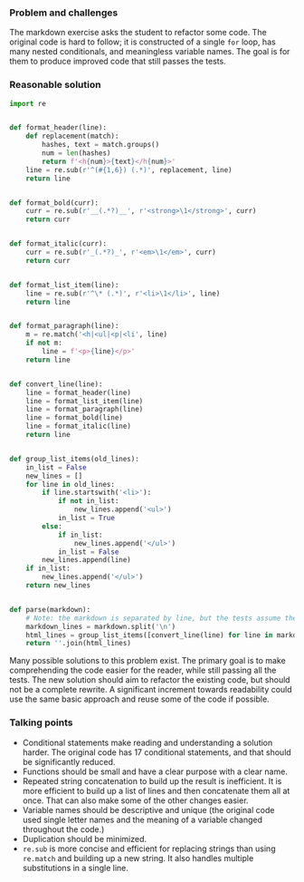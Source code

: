 ### Problem and challenges
	
The markdown exercise asks the student to refactor some code. The original code is 
hard to follow; it is constructed of a single `for` loop, has many nested 
conditionals, and meaningless variable names. The goal is for them to produce 
improved code that still passes the tests.
	
### Reasonable solution
	
```python
import re


def format_header(line):
    def replacement(match):
        hashes, text = match.groups()
        num = len(hashes)
        return f'<h{num}>{text}</h{num}>'
    line = re.sub(r'^(#{1,6}) (.*)', replacement, line)
    return line


def format_bold(curr):
    curr = re.sub(r'__(.*?)__', r'<strong>\1</strong>', curr)
    return curr


def format_italic(curr):
    curr = re.sub(r'_(.*?)_', r'<em>\1</em>', curr)
    return curr


def format_list_item(line):
    line = re.sub(r'^\* (.*)', r'<li>\1</li>', line)
    return line


def format_paragraph(line):
    m = re.match('<h|<ul|<p|<li', line)
    if not m:
        line = f'<p>{line}</p>'
    return line


def convert_line(line):
    line = format_header(line)
    line = format_list_item(line)
    line = format_paragraph(line)
    line = format_bold(line)
    line = format_italic(line)
    return line


def group_list_items(old_lines):
    in_list = False
    new_lines = []
    for line in old_lines:
        if line.startswith('<li>'):
            if not in_list:
                new_lines.append('<ul>')
            in_list = True
        else:
            if in_list:
                new_lines.append('</ul>')
            in_list = False
        new_lines.append(line)
    if in_list:
        new_lines.append('</ul>')
    return new_lines


def parse(markdown):
    # Note: the markdown is separated by line, but the tests assume the HTML is all a single line
    markdown_lines = markdown.split('\n')
    html_lines = group_list_items([convert_line(line) for line in markdown_lines])
    return ''.join(html_lines)
```

Many possible solutions to this problem exist. The primary goal is to make comprehending the code 
easier for the reader, while still passing all the tests. The new solution should aim to refactor the existing code, but should not be a complete rewrite. A significant increment towards readability could use the same basic approach and reuse some of the code if possible. 
	
### Talking points
- Conditional statements make reading and understanding a solution harder. The original code has 
17 conditional statements, and that should be significantly reduced.
- Functions should be small and have a clear purpose with a clear name.
- Repeated string concatenation to build up the result is inefficient. It is more efficient to build up a list of lines and then concatenate them all at once. That can also make some of the other changes easier.
- Variable names should be descriptive and unique (the original code used single letter names and the meaning of a variable 
changed throughout the code.)
- Duplication should be minimized.
- `re.sub` is more concise and efficient for replacing strings than using `re.match` and building up a new string. It also handles multiple substitutions in a single line.
